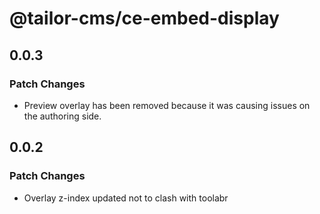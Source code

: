 # @tailor-cms/ce-embed-display

## 0.0.3

### Patch Changes

- Preview overlay has been removed because it was causing issues on the authoring side.

## 0.0.2

### Patch Changes

- Overlay z-index updated not to clash with toolabr
